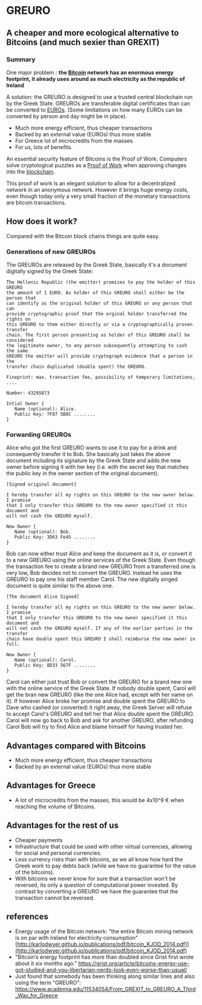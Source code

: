 # GREURO
## A cheaper and more ecological alternative to Bitcoins (and much sexier than GREXIT)

### Summary

One major problem : **the [Bitcoin](https://en.wikipedia.org/wiki/Bitcoin_network) 
network has an enormous energy footprint, it already uses around as much electricity 
as the republic of Ireland**

A solution: the GREURO is designed to use a trusted central blockchain run by the 
Greek State. GREUROs are transferable digital certificates than can be converted 
to [EUROs](https://en.wikipedia.org/wiki/Euro). (Some limitations on how many 
EUROs can be converted by person and day might be in place).

* Much more energy efficient, thus cheaper transactions
* Backed by an external value (EUROs) thus more stable
* For Greece lot of microcredits from the masses
* For us, lots of benefits.

An essential security feature of Bitcoins is the Proof of Work. Computers solve 
cryptological puzzles as a 
[Proof of Work](https://en.wikipedia.org/wiki/Proof-of-work_system) 
when approving changes into the 
[blockchain](https://en.wikipedia.org/wiki/Block_chain_%28database%29).

This proof of work is an elegant solution to allow for a decentralized network 
in an anonymous network. However it brings huge energy costs,  even though today 
only a very small fraction of the monetary transactions are bitcoin transactions.

## How does it work?

Compared with the Bitcoin block chains things are quite easy.

### Generations of new GREUROs

The GREUROs are released by the Greek State, basically it's a document digitally
signed by the Greek State:

    The Hellenic Republic (the emitter) promises to pay the holder of this GREURO 
    the amount of 1 EURO. As holder of this GREURO shall either be the person that 
    can identify as the original holder of this GREURO or any person that can 
    provide cryptographic proof that the orginal holder transferred the rights on 
    this GREURO to them either directly or via a cryptographically proven transfer
    chain. The first person presenting as holder of this GREURO shall be considered 
    the legitimate owner, to any person subsequently attempting to cash the same 
    GREURO the emitter will provide cryptograph evidence that a person in the 
    transfer chain duplicated (double spent) the GREURO.

    Fineprint: max. transaction fee, possibility of temporary limitations, ....

    Number: 43295873

    Intial Owner {
       Name (optional): Alice.
       Public Key: 7F87 5B8C ........
    }

### Forwarding GREUROs

Alice who got the first GREURO wants to use it to pay for a drink and consequently 
transfer it to Bob. She basically just takes the above document including its 
signature by the Greek State and adds the new owner before signing it with her 
key (i.e. with the secret key that matches the public key in the owner section 
of the original document).

    [Signed original document]

    I hereby transfer all my rights on this GREURO to the new owner below. I promise
    that I only transfer this GREURO to the new owner specified it this document and
    will not cash the GREURO myself.

    New Owner {
       Name (optional): Bob.
       Public Key: 3D63 Fe45 ........
    }

Bob can now either trust Alice and keep the document as it is, or convert it to a 
new GREURO using the online services of the Greek State. Even though the transaction 
fee to create a brand new GREURO from a transferred one is very low, Bob decides 
not to convert the GREURO. Instead he uses the GREURO to pay one his staff member 
Carol. The new digitally singed document is quite similar to the above one.

    [The document Alice Signed]

    I hereby transfer all my rights on this GREURO to the new owner below. I promise
    that I only transfer this GREURO to the new owner specified it this document and
    will not cash the GREURO myself. If any of the earlier parties in the transfer
    chain have double spent this GREURO I shall reimburse the new owner in full.

    New Owner {
       Name (optional): Carol.
       Public Key: 8D33 567F ........
    }

Carol can either just trust Bob or convert the GREURO for a brand new one with 
the online service of the Greek State. If nobody double spent, Carol will get 
the bran new GREURO (like the one Alice had, except with her name on it). If however 
Alice broke her promise and double spent the GREURO to Dave who cashed (or converted) 
it right away, the Greek Server will refuse to accept Carol's GREURO and tell her 
that Alice double spent the GREURO. Carol will now go back to Bob and ask for 
another GREURO, after refunding Carol Bob will try to find Alice and blame himself 
for having trusted her.

## Advantages compared with Bitcoins

 * Much more energy efficient, thus cheaper transactions
 * Backed by an external value (EUROs) thus more stable

## Advantages for Greece

 * A lot of microcredits from the masses, this would be 4x10^9 € when reaching the volume of Bitcoins.

## Advantages for the rest of us

 * Cheaper payments
 * Infrastructure that could be used with other virtual currencies, allowing for social and personal currencies.
 * Less currency risks than with bitcoins, as we all know how hard the Greek work to pay debts back (while we have no guarantee for the value of the bitcoins).
 * With bitcoins we never know for sure that a transaction won't be reversed, its only a question of computational power invested. By contrast by converting a GREURO we have the guarantee that the transaction cannot be reversed.

## references

 * Energy usage of the Bitcoin network: "the entire Bitcoin mining network is on
par with Ireland for electricity consumption"
[http://karlodwyer.github.io/publications/pdf/bitcoin_KJOD_2014.pdf]](http://karlodwyer.github.io/publications/pdf/bitcoin_KJOD_2014.pdf)
 * "Bitcoin’s energy footprint has more than doubled since Grist first wrote about it six months ago." https://grist.org/article/bitcoins-energy-use-got-studied-and-you-libertarian-nerds-look-even-worse-than-usual/
 * Just found that somebody has been thinking along similar lines and also using the term "GREURO": https://www.academia.edu/11534054/From_GREXIT_to_GREURO_A_Third_Way_for_Greece

